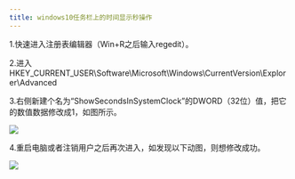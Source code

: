 ```yaml
---
title: windows10任务栏上的时间显示秒操作
---
```


1.快速进入注册表编辑器（Win+R之后输入regedit）。

2.进入HKEY_CURRENT_USER\Software\Microsoft\Windows\CurrentVersion\Explorer\Advanced

3.右侧新建个名为“ShowSecondsInSystemClock”的DWORD（32位）值，把它的数值数据修改成1，如图所示。

![](../windows-second/20180713160220.png)

4.重启电脑或者注销用户之后再次进入，如发现以下动图，则想修改成功。

![](../windows-second/time.gif)